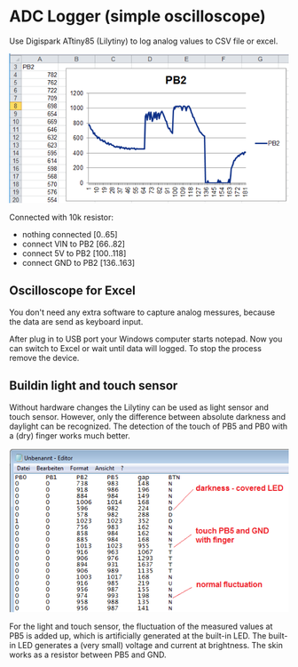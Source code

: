 # ADC Logger (simple oscilloscope)

Use Digispark ATtiny85 (Lilytiny) to log analog values to CSV file or excel.

![excel](DigiKeyboardAdcLog.png)

Connected with 10k resistor:

* nothing connected [0..65]
* connect VIN to PB2 [66..82]
* connect 5V to PB2 [100..118]
* connect GND to PB2 [136..163]

## Oscilloscope for Excel

You don't need any extra software to capture analog messures, because the data are send as keyboard input.

After plug in to USB port your Windows computer starts notepad. Now you can switch to Excel or wait until data will logged. To stop the process remove the device.

## Buildin light and touch sensor

Without hardware changes the Lilytiny can be used as light sensor and touch sensor. However, only the difference between absolute darkness and daylight can be recognized. The detection of the touch of PB5 and PB0 with a (dry) finger works much better.

![sensor](DigiKeyboardAdcTouchLightSensor.png)

For the light and touch sensor, the fluctuation of the measured values at PB5 is added up, which is artificially generated at the built-in LED. The built-in LED generates a (very small) voltage and current at brightness. The skin works as a resistor between PB5 and GND.  
